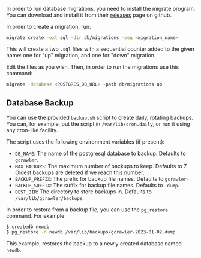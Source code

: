 In order to run database migrations, you need to install the migrate program.
You can download and install it from their [releases][1] page on github.

In order to create a migration, run:

``` sh
migrate create -ext sql -dir db/migrations -seq <migration_name>
```

This will create a two `.sql` files with a sequential counter added to the given
name: one for "up" migration, and one for "down" migration.

Edit the files as you wish. Then, in order to run the migrations use this
command:

``` sh
migrate -database <POSTGRES_DB_URL> -path db/migrations up
```

## Database Backup

You can use the provided `backup.sh` script to create daily, rotating backups.
You can, for example, put the script in `/var/lib/cron.daily`, or run it using
any cron-like facility.

The script uses the following environment variables (if present):

 - `DB_NAME`: The name of the postgresql database to backup. Defaults to
   `gcrawler`.
 - `MAX_BACKUPS`: The maximum number of backups to keep. Defaults to 7. Oldest
   backups are deleted if we reach this number.
 - `BACKUP_PREFIX`: The prefix for backup file names. Defaults to `gcrawler-`.
 - `BACKUP_SUFFIX`: The suffix for backup file names. Defaults to `.dump`.
 - `DEST_DIR`: The directory to store backups in. Defaults to
   `/var/lib/gcrawler/backups`.

In order to restore from a backup file, you can use the `pg_restore` command.
For example:

``` sh
$ createdb newdb
$ pg_restore -d newdb /var/lib/backups/gcrawler-2023-01-02.dump
```

This example, restores the backup to a newly created database named `newdb`.

[1]: https://github.com/golang-migrate/migrate/releases/
